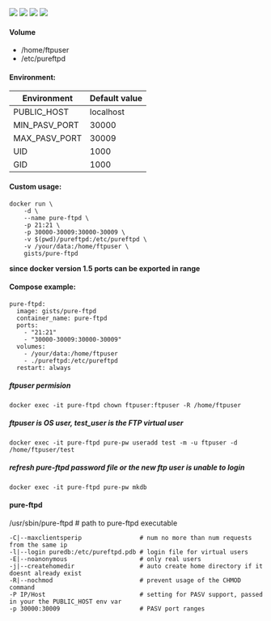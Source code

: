 ![](https://img.shields.io/badge/Pure--FTPd-1.0.45-brightgreen.svg) ![](https://img.shields.io/badge/Alpine-3.5-brightgreen.svg) ![](https://img.shields.io/docker/stars/gists/pure-ftpd.svg) ![](https://img.shields.io/docker/pulls/gists/pure-ftpd.svg)

#### Volume

- /home/ftpuser
- /etc/pureftpd

#### Environment:

| Environment   | Default value |
|---------------|---------------|
| PUBLIC_HOST   | localhost     |
| MIN_PASV_PORT | 30000         |
| MAX_PASV_PORT | 30009         |
| UID           | 1000          |
| GID           | 1000          |

#### Custom usage:

    docker run \
        -d \
        --name pure-ftpd \
        -p 21:21 \
        -p 30000-30009:30000-30009 \
        -v $(pwd)/pureftpd:/etc/pureftpd \
        -v /your/data:/home/ftpuser \
        gists/pure-ftpd

**since docker version 1.5 ports can be exported in range**

#### Compose example:

    pure-ftpd:
      image: gists/pure-ftpd
      container_name: pure-ftpd
      ports:
        - "21:21"
        - "30000-30009:30000-30009"
      volumes:
        - /your/data:/home/ftpuser
        - ./pureftpd:/etc/pureftpd
      restart: always

##### ftpuser permision

    docker exec -it pure-ftpd chown ftpuser:ftpuser -R /home/ftpuser

##### ftpuser is OS user, test_user is the FTP virtual user

    docker exec -it pure-ftpd pure-pw useradd test -m -u ftpuser -d /home/ftpuser/test

##### refresh pure-ftpd password file or the new ftp user is unable to login

    docker exec -it pure-ftpd pure-pw mkdb

#### pure-ftpd

/usr/sbin/pure-ftpd # path to pure-ftpd executable

    -C|--maxclientsperip                # num no more than num requests from the same ip
    -l|--login puredb:/etc/pureftpd.pdb # login file for virtual users
    -E|--noanonymous                    # only real users
    -j|--createhomedir                  # auto create home directory if it doesnt already exist
    -R|--nochmod                        # prevent usage of the CHMOD command
    -P IP/Host                          # setting for PASV support, passed in your the PUBLIC_HOST env var
    -p 30000:30009                      # PASV port ranges
